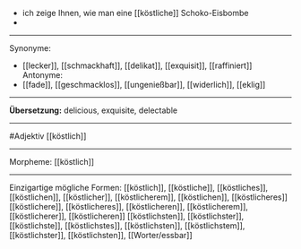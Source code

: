 - ich zeige Ihnen, wie man eine [[köstliche]] Schoko-Eisbombe
- 

---
Synonyme: 
- [[lecker]], [[schmackhaft]], [[delikat]], [[exquisit]], [[raffiniert]]
Antonyme:
- [[fade]], [[geschmacklos]], [[ungenießbar]], [[widerlich]], [[eklig]]

---
**Übersetzung:**
delicious, exquisite, delectable

---
#Adjektiv [[köstlich]]

---
Morpheme:
[[köstlich]]

---
Einzigartige mögliche Formen:
[[köstlich]], [[köstliche]], [[köstliches]], [[köstlichen]], [[köstlicher]], [[köstlicherem]], [[köstlichen]], [[köstlicheres]]
[[köstlichere]], [[köstlicheres]], [[köstlicheren]], [[köstlicherem]], [[köstlicherer]], [[köstlicheren]]
[[köstlichsten]], [[köstlichster]], [[köstlichste]], [[köstlichstes]], [[köstlichsten]], [[köstlichstem]], [[köstlichster]], [[köstlichsten]], [[Worter/essbar]]
